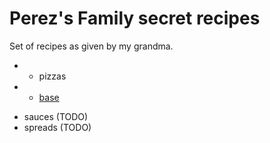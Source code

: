 # Perez's Family secret recipes

Set of recipes as given by my grandma.

+ - pizzas
+ - [base](./pizzas/base.md)
- sauces (TODO)
- spreads (TODO)

